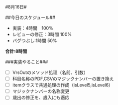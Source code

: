 #8月16日#

##今日のスケジュール##
- 実装：4時間　100%
- レビューの修正：3時間 100%
- バグつぶし:1時間 50%

**合計:8時間**

###実装やること###
- [ ] VrsOutのメソッド処理（名前、引数）
- [ ] 科目名称のPDF,CSVのマジックナンバーの置き換え
- [ ] itemクラスで共通処理の作成（isLevel5,isLevel6）
- [ ] マジックナンバーの名称変更
- [ ] 歳出の修正を、歳入にも適応

